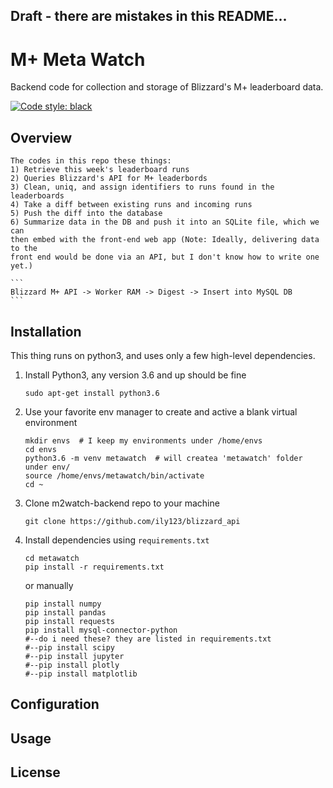 Draft - there are mistakes in this README...
---

# M+ Meta Watch 

Backend code for collection and storage of Blizzard's M+ leaderboard data.

[![Code style: black](https://img.shields.io/badge/code%20style-black-000000.svg)](https://github.com/psf/black)

## Overview 
    The codes in this repo these things:
    1) Retrieve this week's leaderboard runs
    2) Queries Blizzard's API for M+ leaderbords
    3) Clean, uniq, and assign identifiers to runs found in the leaderboards
    4) Take a diff between existing runs and incoming runs
    5) Push the diff into the database
    6) Summarize data in the DB and push it into an SQLite file, which we can 
    then embed with the front-end web app (Note: Ideally, delivering data to the 
    front end would be done via an API, but I don't know how to write one yet.)

    ```
    Blizzard M+ API -> Worker RAM -> Digest -> Insert into MySQL DB
    ```

## Installation
This thing runs on python3, and uses only a few high-level dependencies.

1. Install Python3, any version 3.6 and up should be fine
    ```
    sudo apt-get install python3.6
    ```
2. Use your favorite env manager to create and active a blank virtual environment
    ```
    mkdir envs  # I keep my environments under /home/envs
    cd envs
    python3.6 -m venv metawatch  # will createa 'metawatch' folder under env/
    source /home/envs/metawatch/bin/activate
    cd ~
    ```
3. Clone m2watch-backend repo to your machine
    ```
    git clone https://github.com/ily123/blizzard_api
    ```
4. Install dependencies using ```requirements.txt```
    ```
    cd metawatch
    pip install -r requirements.txt
    ```
    or manually
    ```
    pip install numpy
    pip install pandas
    pip install requests
    pip install mysql-connector-python
    #--do i need these? they are listed in requirements.txt
    #--pip install scipy
    #--pip install jupyter
    #--pip install plotly
    #--pip install matplotlib
    ```

## Configuration


## Usage
## License

